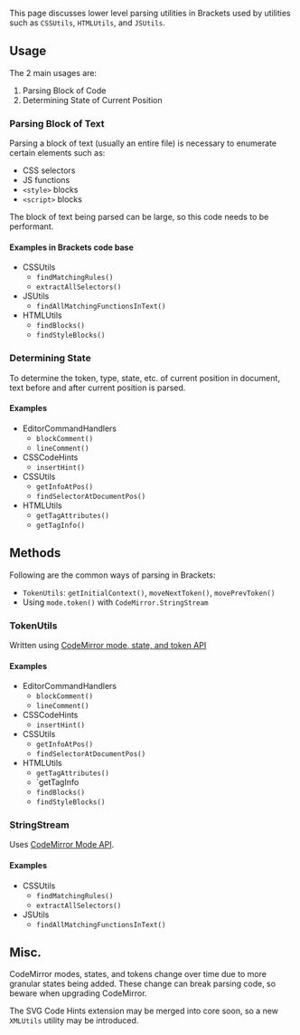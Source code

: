 This page discusses lower level parsing utilities in Brackets used by utilities
such as `CSSUtils`, `HTMLUtils`, and `JSUtils`.

## Usage

The 2 main usages are:

1. Parsing Block of Code
2. Determining State of Current Position

### Parsing Block of Text

Parsing a block of text (usually an entire file) is necessary
to enumerate certain elements such as:

* CSS selectors
* JS functions
* `<style>` blocks
* `<script>` blocks

The block of text being parsed can be large, so this code needs to be performant.

#### Examples in Brackets code base

* CSSUtils
    - `findMatchingRules()`
    - `extractAllSelectors()`
* JSUtils
    - `findAllMatchingFunctionsInText()`
* HTMLUtils
    - `findBlocks()`
    - `findStyleBlocks()`


### Determining State

To determine the token, type, state, etc. of current position in document,
text before and after current position is parsed.

#### Examples

* EditorCommandHandlers
    - `blockComment()`
    - `lineComment()`
* CSSCodeHints
    - `insertHint()`
* CSSUtils
    - `getInfoAtPos()`
    - `findSelectorAtDocumentPos()`
* HTMLUtils
    - `getTagAttributes()`
    - `getTagInfo()`


## Methods

Following are the common ways of parsing in Brackets:

* `TokenUtils`: `getInitialContext()`, `moveNextToken()`, `movePrevToken()`
* Using `mode.token()` with `CodeMirror.StringStream`


### TokenUtils

Written using [CodeMirror mode, state, and token API](http://codemirror.net/doc/manual.html#api_mode)

#### Examples

* EditorCommandHandlers
    - `blockComment()`
    - `lineComment()`
* CSSCodeHints
    - `insertHint()`
* CSSUtils
    - `getInfoAtPos()`
    - `findSelectorAtDocumentPos()`
* HTMLUtils
    - `getTagAttributes()`
    - `getTagInfo
    - `findBlocks()`
    - `findStyleBlocks()`


### StringStream

Uses [CodeMirror Mode API](http://codemirror.net/doc/manual.html#modeapi).

#### Examples

* CSSUtils
    - `findMatchingRules()`
    - `extractAllSelectors()`
* JSUtils
    - `findAllMatchingFunctionsInText()`

## Misc.

CodeMirror modes, states, and tokens change over time due to more granular states being added.
These change can break parsing code, so beware when upgrading CodeMirror.

The SVG Code Hints extension may be merged into core soon, so a new `XMLUtils` utility may be introduced.
